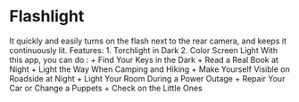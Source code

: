 # Flashlight
It quickly and easily turns on the flash next to the rear camera, and keeps it continuously lit.   Features: 1. Torchlight in Dark 2. Color Screen Light   With this app, you can do :  + Find Your Keys in the Dark  + Read a Real Book at Night  + Light the Way When Camping and Hiking  + Make Yourself Visible on Roadside at Night  + Light Your Room During a Power Outage  + Repair Your Car or Change a Puppets  + Check on the Little Ones
